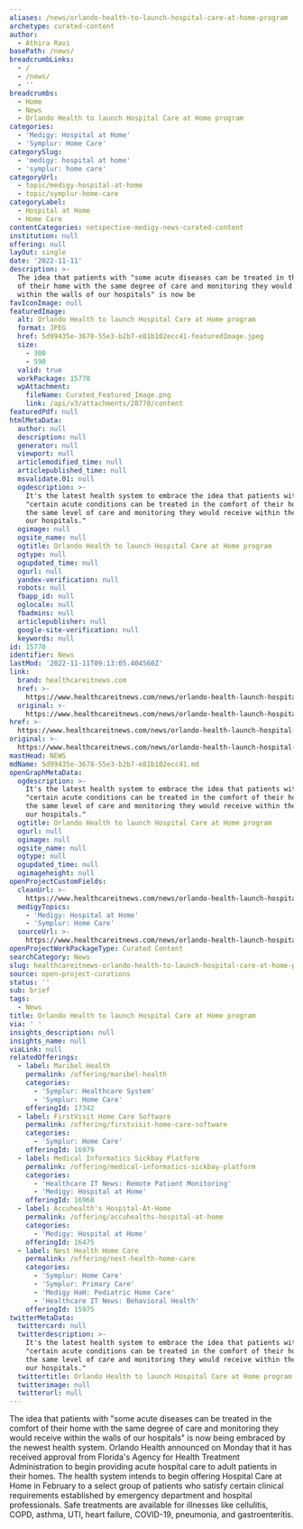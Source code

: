 ```yaml
---
aliases: /news/orlando-health-to-launch-hospital-care-at-home-program
archetype: curated-content
author:
  - Athira Ravi
basePath: /news/
breadcrumbLinks:
  - /
  - /news/
  - ''
breadcrumbs:
  - Home
  - News
  - Orlando Health to launch Hospital Care at Home program
categories:
  - 'Medigy: Hospital at Home'
  - 'Symplur: Home Care'
categorySlug:
  - 'medigy: hospital at home'
  - 'symplur: home care'
categoryUrl:
  - topic/medigy-hospital-at-home
  - topic/symplur-home-care
categoryLabel:
  - Hospital at Home
  - Home Care
contentCategories: netspective-medigy-news-curated-content
institution: null
offering: null
layOut: single
date: '2022-11-11'
description: >-
  The idea that patients with "some acute diseases can be treated in the comfort
  of their home with the same degree of care and monitoring they would receive
  within the walls of our hospitals" is now be
favIconImage: null
featuredImage:
  alt: Orlando Health to launch Hospital Care at Home program
  format: JPEG
  href: 5d99435e-3678-55e3-b2b7-e81b102ecc41-featuredImage.jpeg
  size:
    - 300
    - 590
  valid: true
  workPackage: 15770
  wpAttachment:
    fileName: Curated_Featured_Image.png
    link: /api/v3/attachments/28770/content
featuredPdf: null
htmlMetaData:
  author: null
  description: null
  generator: null
  viewport: null
  articlemodified_time: null
  articlepublished_time: null
  msvalidate.01: null
  ogdescription: >-
    It's the latest health system to embrace the idea that patients with
    "certain acute conditions can be treated in the comfort of their home with
    the same level of care and monitoring they would receive within the walls of
    our hospitals."
  ogimage: null
  ogsite_name: null
  ogtitle: Orlando Health to launch Hospital Care at Home program
  ogtype: null
  ogupdated_time: null
  ogurl: null
  yandex-verification: null
  robots: null
  fbapp_id: null
  oglocale: null
  fbadmins: null
  articlepublisher: null
  google-site-verification: null
  keywords: null
id: 15770
identifier: News
lastMod: '2022-11-11T09:13:05.404560Z'
link:
  brand: healthcareitnews.com
  href: >-
    https://www.healthcareitnews.com/news/orlando-health-launch-hospital-care-home-program
  original: >-
    https://www.healthcareitnews.com/news/orlando-health-launch-hospital-care-home-program
href: >-
  https://www.healthcareitnews.com/news/orlando-health-launch-hospital-care-home-program
original: >-
  https://www.healthcareitnews.com/news/orlando-health-launch-hospital-care-home-program
mastHead: NEWS
mdName: 5d99435e-3678-55e3-b2b7-e81b102ecc41.md
openGraphMetaData:
  ogdescription: >-
    It's the latest health system to embrace the idea that patients with
    "certain acute conditions can be treated in the comfort of their home with
    the same level of care and monitoring they would receive within the walls of
    our hospitals."
  ogtitle: Orlando Health to launch Hospital Care at Home program
  ogurl: null
  ogimage: null
  ogsite_name: null
  ogtype: null
  ogupdated_time: null
  ogimageheight: null
openProjectCustomFields:
  cleanUrl: >-
    https://www.healthcareitnews.com/news/orlando-health-launch-hospital-care-home-program
  medigyTopics:
    - 'Medigy: Hospital at Home'
    - 'Symplur: Home Care'
  sourceUrl: >-
    https://www.healthcareitnews.com/news/orlando-health-launch-hospital-care-home-program
openProjectWorkPackageType: Curated Content
searchCategory: News
slug: healthcareitnews-orlando-health-to-launch-hospital-care-at-home-program
source: open-project-curations
status: ''
sub: brief
tags:
  - News
title: Orlando Health to launch Hospital Care at Home program
via: ' '
insights_description: null
insights_name: null
viaLink: null
relatedOfferings:
  - label: Maribel Health
    permalink: /offering/maribel-health
    categories:
      - 'Symplur: Healthcare System'
      - 'Symplur: Home Care'
    offeringId: 17342
  - label: FirstVisit Home Care Software
    permalink: /offering/firstvisit-home-care-software
    categories:
      - 'Symplur: Home Care'
    offeringId: 16979
  - label: Medical Informatics Sickbay Platform
    permalink: /offering/medical-informatics-sickbay-platform
    categories:
      - 'Healthcare IT News: Remote Patient Monitoring'
      - 'Medigy: Hospital at Home'
    offeringId: 16968
  - label: Accuhealth's Hospital-At-Home
    permalink: /offering/accuhealths-hospital-at-home
    categories:
      - 'Medigy: Hospital at Home'
    offeringId: 16475
  - label: Nest Health Home Care
    permalink: /offering/nest-health-home-care
    categories:
      - 'Symplur: Home Care'
      - 'Symplur: Primary Care'
      - 'Medigy HaH: Pediatric Home Care'
      - 'Healthcare IT News: Behavioral Health'
    offeringId: 15975
twitterMetaData:
  twittercard: null
  twitterdescription: >-
    It's the latest health system to embrace the idea that patients with
    "certain acute conditions can be treated in the comfort of their home with
    the same level of care and monitoring they would receive within the walls of
    our hospitals."
  twittertitle: Orlando Health to launch Hospital Care at Home program
  twitterimage: null
  twitterurl: null
---
```

<p>The idea that patients with "some acute diseases can be treated in the comfort of their home with the same degree of care and monitoring they would receive within the walls of our hospitals" is now being embraced by the newest health system. Orlando Health announced on Monday that it has received approval from Florida's Agency for Health Treatment Administration to begin providing acute hospital care to adult patients in their homes. The health system intends to begin offering Hospital Care at Home in February to a select group of patients who satisfy certain clinical requirements established by emergency department and hospital professionals. Safe treatments are available for illnesses like cellulitis, COPD, asthma, UTI, heart failure, COVID-19, pneumonia, and gastroenteritis.</p>